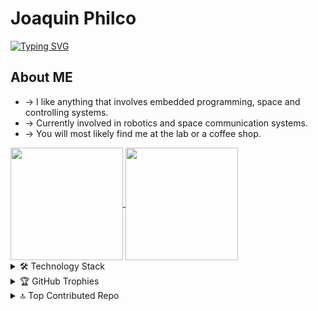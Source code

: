 # Joaquin Philco

[![Typing SVG](https://readme-typing-svg.demolab.com/?lines=Hello+stranger...;Feel+free+to+reach+out+to+me!;I'm+currently+coding+or+sleeping&color=b3d141)](https://git.io/typing-svg)

## About ME
- -> I like anything that involves embedded programming, space and controlling systems. 
- -> Currently involved in robotics and space communication systems.
- -> You will most likely find me at the lab or a coffee shop.

<a href="https://github.com/anuraghazra/github-readme-stats">
  <img height=180  align="center" src="https://github-readme-streak-stats.herokuapp.com/?user=Joas329&theme=merko&hide_border=true" />
</a>
<a href="https://github.com/anuraghazra/convoychat">
  <img height=180  align="center" src="https://github-readme-stats.vercel.app/api/top-langs/?username=Joas329&theme=merko&hide_border=true&include_all_commits=true&count_private=true&layout=compact&hide=jupyter%20notebook" />
</a>

<details>
  <summary>🛠️ Technology Stack</summary>
  <br>
    
  ## Programming Languages 📝
  ![Python](https://img.shields.io/badge/python-3670A0?style=for-the-badge&logo=python&logoColor=ffdd54)![Java](https://img.shields.io/badge/java-%23ED8B00.svg?style=for-the-badge&logo=openjdk&logoColor=white)![C++](https://img.shields.io/badge/c++-%2300599C.svg?style=for-the-badge&logo=c%2B%2B&logoColor=white)![Shell Script](https://img.shields.io/badge/shell_script-%23121011.svg?style=for-the-badge&logo=gnu-bash&logoColor=white)![C](https://img.shields.io/badge/c-%2300599C.svg?style=for-the-badge&logo=c&logoColor=white)![R](https://img.shields.io/badge/r-%23276DC3.svg?style=for-the-badge&logo=r&logoColor=white)![YAML](https://img.shields.io/badge/yaml-%23ffffff.svg?style=for-the-badge&logo=yaml&logoColor=151515)
  
  ## Frameworks and Tools⚡
  ![Ubuntu](https://img.shields.io/badge/Ubuntu-E95420?style=for-the-badge&logo=ubuntu&logoColor=white)![Linux](https://img.shields.io/badge/Linux-FCC624?style=for-the-badge&logo=linux&logoColor=black)![Arduino](https://img.shields.io/badge/-Arduino-00979D?style=for-the-badge&logo=Arduino&logoColor=white)![Notion](https://img.shields.io/badge/Notion-%23000000.svg?style=for-the-badge&logo=notion&logoColor=white)![Raspberry Pi](https://img.shields.io/badge/-RaspberryPi-C51A4A?style=for-the-badge&logo=Raspberry-Pi)
  ![Qt](https://img.shields.io/badge/Qt-%23217346.svg?style=for-the-badge&logo=Qt&logoColor=white)![ROS](https://img.shields.io/badge/ros-%230A0FF9.svg?style=for-the-badge&logo=ros&logoColor=white)![Git](https://img.shields.io/badge/git-%23F05033.svg?style=for-the-badge&logo=git&logoColor=white)

</details>


<details>
<summary>🏆 GitHub Trophies</summary>summary>
  
![](https://github-profile-trophy.vercel.app/?username=Joas329&theme=radical&no-frame=false&no-bg=true&margin-w=4)
  
</details>

<details>
<summary>🔝 Top Contributed Repo </summary>
  
![](https://github-contributor-stats.vercel.app/api?username=Joas329&limit=5&theme=merko&combine_all_yearly_contributions=true&hide_border=true)
</details>
